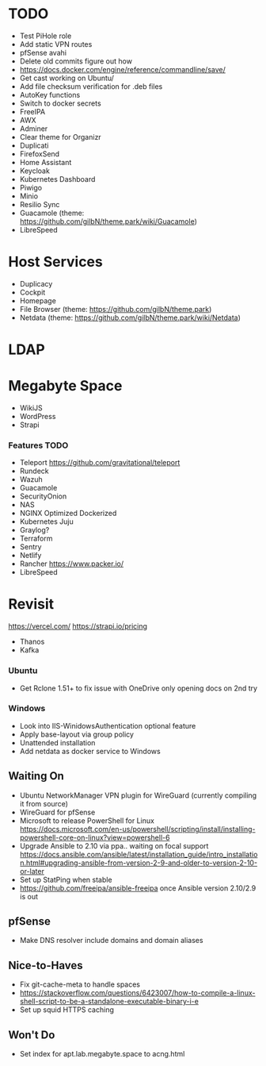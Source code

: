 # TODO

* Test PiHole role
* Add static VPN routes
* pfSense avahi
* Delete old commits figure out how
* https://docs.docker.com/engine/reference/commandline/save/
* Get cast working on Ubuntu/
* Add file checksum verification for .deb files
* AutoKey functions
* Switch to docker secrets
* FreeIPA
* AWX
* Adminer
* Clear theme for Organizr
* Duplicati
* FirefoxSend
* Home Assistant
* Keycloak
* Kubernetes Dashboard
* Piwigo
* Minio
* Resilio Sync
* Guacamole (theme: https://github.com/gilbN/theme.park/wiki/Guacamole)
* LibreSpeed

# Host Services

* Duplicacy
* Cockpit
* Homepage
* File Browser (theme: https://github.com/gilbN/theme.park)
* Netdata (theme: https://github.com/gilbN/theme.park/wiki/Netdata)

# LDAP


# Megabyte Space

* WikiJS
* WordPress
* Strapi

### Features TODO

* Teleport https://github.com/gravitational/teleport
* Rundeck
* Wazuh
* Guacamole
* SecurityOnion
* NAS
* NGINX Optimized Dockerized
* Kubernetes Juju
* Graylog?
* Terraform
* Sentry
* Netlify
* Rancher
https://www.packer.io/
* LibreSpeed


# Revisit

https://vercel.com/
https://strapi.io/pricing
* Thanos
* Kafka

### Ubuntu

* Get Rclone 1.51+ to fix issue with OneDrive only opening docs on 2nd try

### Windows

* Look into IIS-WinidowsAuthentication optional feature
* Apply base-layout via group policy
* Unattended installation
* Add netdata as docker service to Windows

## Waiting On

* Ubuntu NetworkManager VPN plugin for WireGuard (currently compiling it from source)
* WireGuard for pfSense
* Microsoft to release PowerShell for Linux https://docs.microsoft.com/en-us/powershell/scripting/install/installing-powershell-core-on-linux?view=powershell-6
* Upgrade Ansible to 2.10 via ppa.. waiting on focal support https://docs.ansible.com/ansible/latest/installation_guide/intro_installation.html#upgrading-ansible-from-version-2-9-and-older-to-version-2-10-or-later
* Set up StatPing when stable
* https://github.com/freeipa/ansible-freeipa once Ansible version 2.10/2.9 is out

## pfSense

* Make DNS resolver include domains and domain aliases

## Nice-to-Haves

* Fix git-cache-meta to handle spaces
* https://stackoverflow.com/questions/6423007/how-to-compile-a-linux-shell-script-to-be-a-standalone-executable-binary-i-e
* Set up squid HTTPS caching

## Won't Do

* Set index for apt.lab.megabyte.space to acng.html